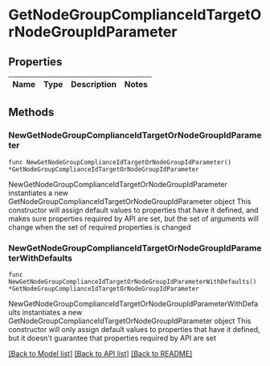 # GetNodeGroupComplianceIdTargetOrNodeGroupIdParameter

## Properties

Name | Type | Description | Notes
------------ | ------------- | ------------- | -------------

## Methods

### NewGetNodeGroupComplianceIdTargetOrNodeGroupIdParameter

`func NewGetNodeGroupComplianceIdTargetOrNodeGroupIdParameter() *GetNodeGroupComplianceIdTargetOrNodeGroupIdParameter`

NewGetNodeGroupComplianceIdTargetOrNodeGroupIdParameter instantiates a new GetNodeGroupComplianceIdTargetOrNodeGroupIdParameter object
This constructor will assign default values to properties that have it defined,
and makes sure properties required by API are set, but the set of arguments
will change when the set of required properties is changed

### NewGetNodeGroupComplianceIdTargetOrNodeGroupIdParameterWithDefaults

`func NewGetNodeGroupComplianceIdTargetOrNodeGroupIdParameterWithDefaults() *GetNodeGroupComplianceIdTargetOrNodeGroupIdParameter`

NewGetNodeGroupComplianceIdTargetOrNodeGroupIdParameterWithDefaults instantiates a new GetNodeGroupComplianceIdTargetOrNodeGroupIdParameter object
This constructor will only assign default values to properties that have it defined,
but it doesn't guarantee that properties required by API are set


[[Back to Model list]](../README.md#documentation-for-models) [[Back to API list]](../README.md#documentation-for-api-endpoints) [[Back to README]](../README.md)


